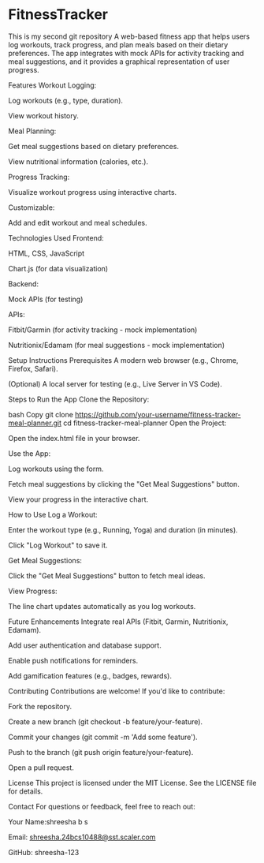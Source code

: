 # FitnessTracker
This is my second git repository
A web-based fitness app that helps users log workouts, track progress, and plan meals based on their dietary preferences. The app integrates with mock APIs for activity tracking and meal suggestions, and it provides a graphical representation of user progress.

Features
Workout Logging:

Log workouts (e.g., type, duration).

View workout history.

Meal Planning:

Get meal suggestions based on dietary preferences.

View nutritional information (calories, etc.).

Progress Tracking:

Visualize workout progress using interactive charts.

Customizable:

Add and edit workout and meal schedules.

Technologies Used
Frontend:

HTML, CSS, JavaScript

Chart.js (for data visualization)

Backend:

Mock APIs (for testing)

APIs:

Fitbit/Garmin (for activity tracking - mock implementation)

Nutritionix/Edamam (for meal suggestions - mock implementation)

Setup Instructions
Prerequisites
A modern web browser (e.g., Chrome, Firefox, Safari).

(Optional) A local server for testing (e.g., Live Server in VS Code).

Steps to Run the App
Clone the Repository:

bash
Copy
git clone https://github.com/your-username/fitness-tracker-meal-planner.git
cd fitness-tracker-meal-planner
Open the Project:

Open the index.html file in your browser.

Use the App:

Log workouts using the form.

Fetch meal suggestions by clicking the "Get Meal Suggestions" button.

View your progress in the interactive chart.


How to Use
Log a Workout:

Enter the workout type (e.g., Running, Yoga) and duration (in minutes).

Click "Log Workout" to save it.

Get Meal Suggestions:

Click the "Get Meal Suggestions" button to fetch meal ideas.

View Progress:

The line chart updates automatically as you log workouts.

Future Enhancements
Integrate real APIs (Fitbit, Garmin, Nutritionix, Edamam).

Add user authentication and database support.

Enable push notifications for reminders.

Add gamification features (e.g., badges, rewards).

Contributing
Contributions are welcome! If you'd like to contribute:

Fork the repository.

Create a new branch (git checkout -b feature/your-feature).

Commit your changes (git commit -m 'Add some feature').

Push to the branch (git push origin feature/your-feature).

Open a pull request.

License
This project is licensed under the MIT License. See the LICENSE file for details.

Contact
For questions or feedback, feel free to reach out:

Your Name:shreesha b s

Email: shreesha.24bcs10488@sst.scaler.com

GitHub: shreesha-123


